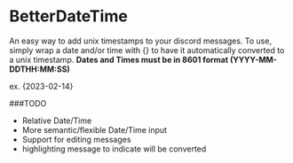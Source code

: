 # BetterDateTime

An easy way to add unix timestamps to your discord messages. To use, simply wrap a date and/or time with {} to have it automatically converted to a unix timestamp. **Dates and Times must be in 8601 format (YYYY-MM-DDTHH:MM:SS)**

ex. {2023-02-14}

###TODO
- Relative Date/Time
- More semantic/flexible Date/Time input
- Support for editing messages
- highlighting message to indicate will be converted
